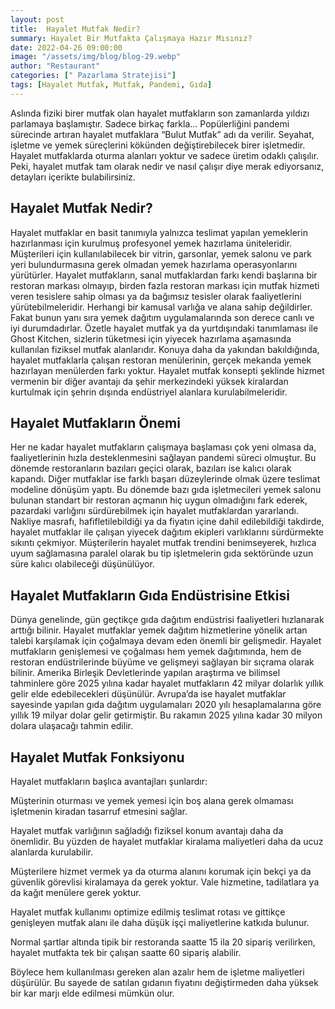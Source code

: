 ```yaml
---
layout: post
title:  Hayalet Mutfak Nedir?
summary: Hayalet Bir Mutfakta Çalışmaya Hazır Mısınız?
date: 2022-04-26 09:00:00
image: "/assets/img/blog/blog-29.webp"
author: "Restaurant"
categories: [" Pazarlama Stratejisi"]
tags: [Hayalet Mutfak, Mutfak, Pandemi, Gıda]
---
```

Aslında fiziki birer mutfak olan hayalet mutfakların son zamanlarda yıldızı parlamaya başlamıştır. Sadece birkaç farkla…
Popülerliğini pandemi sürecinde artıran hayalet mutfaklara “Bulut Mutfak” adı da verilir. Seyahat, işletme ve yemek süreçlerini kökünden değiştirebilecek birer işletmedir. Hayalet mutfaklarda oturma alanları yoktur ve sadece üretim odaklı çalışılır. Peki, hayalet mutfak tam olarak nedir ve nasıl çalışır diye merak ediyorsanız, detayları içerikte bulabilirsiniz.

## Hayalet Mutfak Nedir?

Hayalet mutfaklar en basit tanımıyla yalnızca teslimat yapılan yemeklerin hazırlanması için kurulmuş profesyonel yemek hazırlama üniteleridir. Müşterileri için kullanılabilecek bir vitrin, garsonlar, yemek salonu ve park yeri bulundurmasına gerek olmadan yemek hazırlama operasyonlarını yürütürler.
Hayalet mutfakların, sanal mutfaklardan farkı kendi başlarına bir restoran markası olmayıp, birden fazla restoran markası için mutfak hizmeti veren tesislere sahip olması ya da bağımsız tesisler olarak faaliyetlerini yürütebilmeleridir.
Herhangi bir kamusal varlığa ve alana sahip değildirler. Fakat bunun yanı sıra yemek dağıtım uygulamalarında son derece canlı ve iyi durumdadırlar.
Özetle hayalet mutfak ya da yurtdışındaki tanımlaması ile Ghost Kitchen, sizlerin tüketmesi için yiyecek hazırlama aşamasında kullanılan fiziksel mutfak alanlarıdır. Konuya daha da yakından bakıldığında, hayalet mutfaklarla çalışan restoran menülerinin, gerçek mekanda yemek hazırlayan menülerden farkı yoktur. Hayalet mutfak konsepti şeklinde hizmet vermenin bir diğer avantajı da şehir merkezindeki yüksek kiralardan kurtulmak için şehrin dışında endüstriyel alanlara kurulabilmeleridir.

## Hayalet Mutfakların Önemi

Her ne kadar hayalet mutfakların çalışmaya başlaması çok yeni olmasa da, faaliyetlerinin hızla desteklenmesini sağlayan pandemi süreci olmuştur. Bu dönemde restoranların bazıları geçici olarak, bazıları ise kalıcı olarak kapandı. Diğer mutfaklar ise farklı başarı düzeylerinde olmak üzere teslimat modeline dönüşüm yaptı.
Bu dönemde bazı gıda işletmecileri yemek salonu bulunan standart bir restoran açmanın hiç uygun olmadığını fark ederek, pazardaki varlığını sürdürebilmek için hayalet mutfaklardan yararlandı. Nakliye masrafı, hafifletilebildiği ya da fiyatın içine dahil edilebildiği takdirde, hayalet mutfaklar ile çalışan yiyecek dağıtım ekipleri varlıklarını sürdürmekte sıkıntı çekmiyor.
Müşterilerin hayalet mutfak trendini benimseyerek, hızlıca uyum sağlamasına paralel olarak bu tip işletmelerin gıda sektöründe uzun süre kalıcı olabileceği düşünülüyor.

## Hayalet Mutfakların Gıda Endüstrisine Etkisi

Dünya genelinde, gün geçtikçe gıda dağıtım endüstrisi faaliyetleri hızlanarak arttığı bilinir. Hayalet mutfaklar yemek dağıtım hizmetlerine yönelik artan talebi karşılamak için çoğalmaya devam eden önemli bir gelişmedir. Hayalet mutfakların genişlemesi ve çoğalması hem yemek dağıtımında, hem de restoran endüstrilerinde büyüme ve gelişmeyi sağlayan bir sıçrama olarak bilinir.
Amerika Birleşik Devletlerinde yapılan araştırma ve bilimsel tahminlere göre 2025 yılına kadar hayalet mutfakların 42 milyar dolarlık yıllık gelir elde edebilecekleri düşünülür. Avrupa’da ise hayalet mutfaklar sayesinde yapılan gıda dağıtım uygulamaları 2020 yılı hesaplamalarına göre yıllık 19 milyar dolar gelir getirmiştir. Bu rakamın 2025 yılına kadar 30 milyon dolara ulaşacağı tahmin edilir.

## Hayalet Mutfak Fonksiyonu

Hayalet mutfakların başlıca avantajları şunlardır:

Müşterinin oturması ve yemek yemesi için boş alana gerek olmaması işletmenin kiradan tasarruf etmesini sağlar.

Hayalet mutfak varlığının sağladığı fiziksel konum avantajı daha da önemlidir. Bu yüzden de hayalet mutfaklar kiralama maliyetleri daha da ucuz alanlarda kurulabilir.

Müşterilere hizmet vermek ya da oturma alanını korumak için bekçi ya da güvenlik görevlisi kiralamaya da gerek yoktur.
Vale hizmetine, tadilatlara ya da kağıt menülere gerek yoktur.

Hayalet mutfak kullanımı optimize edilmiş teslimat rotası ve gittikçe genişleyen mutfak alanı ile daha düşük işçi maliyetlerine katkıda bulunur.

Normal şartlar altında tipik bir restoranda saatte 15 ila 20 sipariş verilirken, hayalet mutfakta tek bir çalışan saatte 60 sipariş alabilir.

Böylece hem kullanılması gereken alan azalır hem de işletme maliyetleri düşürülür. Bu sayede de satılan gıdanın fiyatını değiştirmeden daha yüksek bir kar marjı elde edilmesi mümkün olur.